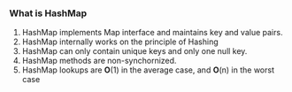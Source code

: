 ### What is HashMap
1.  HashMap implements Map interface and maintains key and value pairs.
2.  HashMap internally works on the principle of Hashing
3.  HashMap can only contain unique keys and only one null key.
4.  HashMap methods are non-synchornized.
5.  HashMap lookups are  **O**(1) in the average case, and  **O**(n) in the worst case
<!--stackedit_data:
eyJoaXN0b3J5IjpbLTI3NzcxMjgwMF19
-->